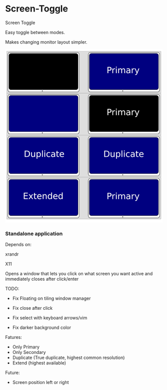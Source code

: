 # Screen-Toggle
Screen Toggle

Easy toggle between modes.

Makes changing monitor layout simpler.

![](readme_assets/2021-01-06_03-15.png)
### Standalone application

Depends on:

xrandr

X11


Opens a window that lets you click on what screen you want active and immediately closes after click/enter




TODO:
- Fix Floating on tiling window manager
- Fix close after click

- Fix select with keyboard arrows/vim
- Fix darker background color




Fatures:


- Only Primary
- Only Secondary
- Duplicate (True duplicate, highest common resolution)
- Extend (highest available)

Future:
- Screen position left or right
